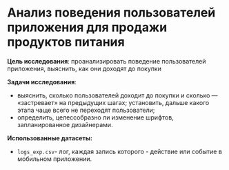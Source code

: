 # Анализ поведения пользователей приложения для продажи продуктов питания

**Цель исследования**: проанализировать поведение пользователей приложения, выяснить, как они доходят до покупки 

**Задачи исследования**:
- выяснить, сколько пользователей доходит до покупки и сколько — «застревает» на предыдущих шагах; установить, дальше какого этапа чаще всего не переходят пользователи;
- определить, целессобразно ли изменение шрифтов, запланированное дизайнерами.

**Использованные датасеты:**  
- `logs_exp.csv`- лог, каждая запись которого - действие или событие в мобильном приложении.
